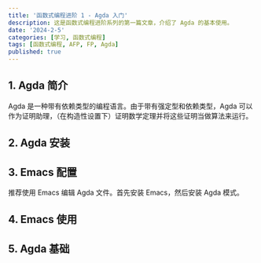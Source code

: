 ```yaml
---
title: '函数式编程进阶 1 - Agda 入门'
description: 这是函数式编程进阶系列的第一篇文章，介绍了 Agda 的基本使用。
date: '2024-2-5'
categories: [学习, 函数式编程]
tags: [函数式编程, AFP, FP, Agda]
published: true
---
```


## 1. Agda 简介

Agda 是一种带有依赖类型的编程语言。由于带有强定型和依赖类型，Agda
可以作为证明助理，（在构造性设置下）证明数学定理并将这些证明当做算法来运行。

## 2. Agda 安装

## 3. Emacs 配置

推荐使用 Emacs 编辑 Agda 文件。首先安装 Emacs，然后安装 Agda 模式。

## 4. Emacs 使用

## 5. Agda 基础
